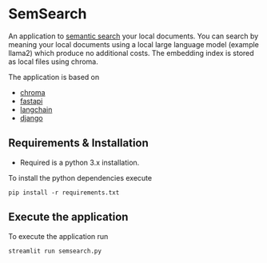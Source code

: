 # SemSearch
An application to [semantic search]([https://](https://en.wikipedia.org/wiki/Semantic_search)) your local documents.
You can search by meaning your local documents using a local large language model (example llama2) which produce no additional costs.
The embedding index is stored as local files using chroma.


The application is based on
* [chroma](https://github.com/chroma-core/chroma)
* [fastapi](https://github.com/tiangolo/fastapi)
* [langchain](https://github.com/langchain-ai/langchain)
* [django](https://github.com/django/django)

## Requirements & Installation
* Required is a python 3.x installation.

To install the python dependencies execute
```
pip install -r requirements.txt
```

## Execute the application
To execute the application run
```
streamlit run semsearch.py
```